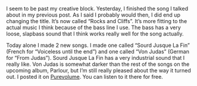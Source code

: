 I seem to be past my creative block. Yesterday, I finished the song I talked about in my previous post. As I said I probably would then, I did end up changing the title. It’s now called “Rocks and Cliffs”. It’s more fitting to the actual music I think because of the bass line I use. The bass has a very loose, slapbass sound that I think works really well for the song actually.

Today alone I made 2 new songs. I made one called “Sourd Jusque La Fin” (French for “Voiceless until the end”) and one called “Von Judas” (German for “From Judas”). Sourd Jusque La Fin has a very industrial sound that I really like. Von Judas is somewhat darker than the rest of the songs on the upcoming album, Parlour, but I’m still really pleased about the way it turned out. I posted it on [Purevolume](http://www.purevolume.com/alexseifert). You can listen to it there for free.